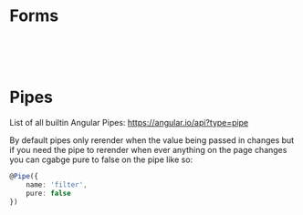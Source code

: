 # Forms

<br><br><br>

# Pipes

List of all builtin Angular Pipes: https://angular.io/api?type=pipe

By default pipes only rerender when the value being passed in changes but if you need
the pipe to rerender when ever anything on the page changes you can cgabge pure to false
on the pipe like so:

```ts
@Pipe({
    name: 'filter',
    pure: false
})
```
